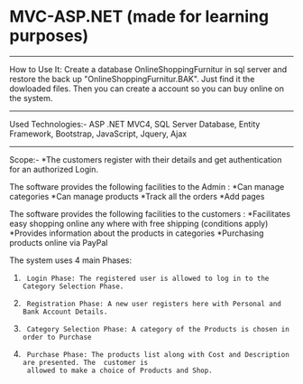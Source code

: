 # MVC-ASP.NET (made for learning purposes)
********************
How to Use It:
Create a database OnlineShoppingFurnitur in sql server and restore the back up "OnlineShoppingFurnitur.BAK".
Just find it the dowloaded files.
Then you can create a account so you can buy online on the system.


********************
Used Technologies:-
ASP .NET MVC4, SQL Server Database, Entity Framework, Bootstrap, JavaScript, Jquery, Ajax
********************
Scope:-
*The customers register with their details and get authentication for an authorized Login.

The software provides the following facilities to the Admin :
*Can manage categories 
*Can manage products
*Track all the orders 
*Add pages

The software provides the following facilities to the customers :
*Facilitates easy shopping online any where with free shipping (conditions apply)
*Provides information about the products in categories
*Purchasing products online via PayPal

The system uses 4 main Phases:
1.      Login Phase: The registered user is allowed to log in to the Category Selection Phase.
2.      Registration Phase: A new user registers here with Personal and Bank Account Details.
3.      Category Selection Phase: A category of the Products is chosen in order to Purchase
4.      Purchase Phase: The products list along with Cost and Description are presented. The  customer is 
        allowed to make a choice of Products and Shop.

